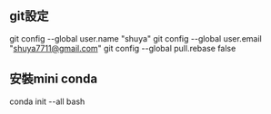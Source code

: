 ## git設定
git config --global user.name "shuya"
git config --global user.email "shuya7711@gmail.com"
git config --global pull.rebase false

## 安裝mini conda
conda init --all bash